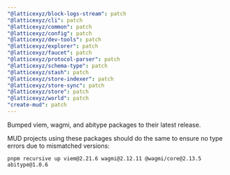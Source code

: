 ```yaml
---
"@latticexyz/block-logs-stream": patch
"@latticexyz/cli": patch
"@latticexyz/common": patch
"@latticexyz/config": patch
"@latticexyz/dev-tools": patch
"@latticexyz/explorer": patch
"@latticexyz/faucet": patch
"@latticexyz/protocol-parser": patch
"@latticexyz/schema-type": patch
"@latticexyz/stash": patch
"@latticexyz/store-indexer": patch
"@latticexyz/store-sync": patch
"@latticexyz/store": patch
"@latticexyz/world": patch
"create-mud": patch
---
```


Bumped viem, wagmi, and abitype packages to their latest release.

MUD projects using these packages should do the same to ensure no type errors due to mismatched versions:

```
pnpm recursive up viem@2.21.6 wagmi@2.12.11 @wagmi/core@2.13.5 abitype@1.0.6
```
